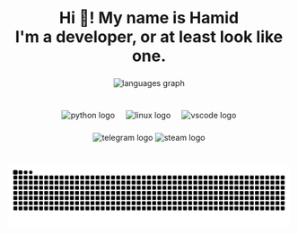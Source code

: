 <br clear="both">

<h1 align="center">Hi 👋! My name is Hamid<br>I'm a developer, or at least look like one.</h1>

###

<div align="center">
  <img src="https://github-readme-stats.vercel.app/api/top-langs?username=Kene33&locale=en&hide_title=true&layout=compact&card_width=320&langs_count=8&theme=dracula&hide_border=true" height="180" alt="languages graph" />
</div>

###

<br clear="both">

<div align="center">
  <img src="https://cdn.jsdelivr.net/gh/devicons/devicon/icons/python/python-original.svg" height="30" alt="python logo"  />
  <img width="12" />
  <img src="https://cdn.jsdelivr.net/gh/devicons/devicon/icons/linux/linux-original.svg" height="30" alt="linux logo"  />
  <img width="12" />
  <img src="https://cdn.jsdelivr.net/gh/devicons/devicon/icons/vscode/vscode-original.svg" height="30" alt="vscode logo"  />
</div>

###

<div align="center">
  <img src="https://img.shields.io/static/v1?message=Telegram&logo=telegram&label=&color=2CA5E0&logoColor=white&labelColor=&style=for-the-badge" height="35" alt="telegram logo"  />
  <img src="https://img.shields.io/badge/Arch%20Linux-1793D1?logo=arch-linux&logoColor=fff&style=for-the-badge" height=29 alt="steam logo"">
</div>

###

<br clear="both">

<img src="https://raw.githubusercontent.com/Kene33/Kene33/output/snake.svg" alt="Snake animation" />
